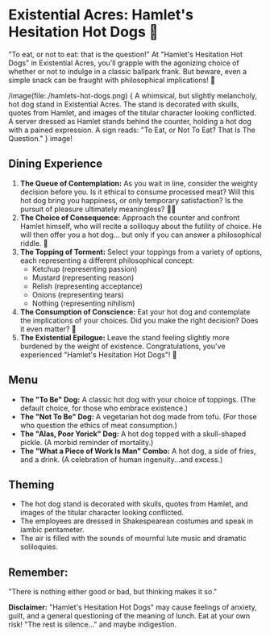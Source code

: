 # Existential Acres: Hamlet's Hesitation Hot Dogs 🌭

"To eat, or not to eat: that is the question!" At "Hamlet's Hesitation Hot Dogs" in Existential Acres, you'll grapple with the agonizing choice of whether or not to indulge in a classic ballpark frank. But beware, even a simple snack can be fraught with philosophical implications! 🌭

/image(file:./hamlets-hot-dogs.png) {
A whimsical, but slightly melancholy, hot dog stand in Existential Acres. The stand is decorated with skulls, quotes from Hamlet, and images of the titular character looking conflicted. A server dressed as Hamlet stands behind the counter, holding a hot dog with a pained expression. A sign reads: "To Eat, or Not To Eat? That Is The Question."
} image!

## Dining Experience

1.  **The Queue of Contemplation:** As you wait in line, consider the weighty decision before you. Is it ethical to consume processed meat? Will this hot dog bring you happiness, or only temporary satisfaction? Is the pursuit of pleasure ultimately meaningless? 🚶‍♀️
2.  **The Choice of Consequence:** Approach the counter and confront Hamlet himself, who will recite a soliloquy about the futility of choice. He will then offer you a hot dog... but only if you can answer a philosophical riddle. 🤔
3.  **The Topping of Torment:** Select your toppings from a variety of options, each representing a different philosophical concept:
    *   Ketchup (representing passion)
    *   Mustard (representing reason)
    *   Relish (representing acceptance)
    *   Onions (representing tears)
    *   Nothing (representing nihilism)
4.  **The Consumption of Conscience:** Eat your hot dog and contemplate the implications of your choices. Did you make the right decision? Does it even matter? 🌭
5.  **The Existential Epilogue:** Leave the stand feeling slightly more burdened by the weight of existence. Congratulations, you've experienced "Hamlet's Hesitation Hot Dogs"! 👋

## Menu

*   **The "To Be" Dog:** A classic hot dog with your choice of toppings. (The default choice, for those who embrace existence.)
*   **The "Not To Be" Dog:** A vegetarian hot dog made from tofu. (For those who question the ethics of meat consumption.)
*   **The "Alas, Poor Yorick" Dog:** A hot dog topped with a skull-shaped pickle. (A morbid reminder of mortality.)
*   **The "What a Piece of Work Is Man" Combo:** A hot dog, a side of fries, and a drink. (A celebration of human ingenuity...and excess.)

## Theming

*   The hot dog stand is decorated with skulls, quotes from Hamlet, and images of the titular character looking conflicted.
*   The employees are dressed in Shakespearean costumes and speak in iambic pentameter.
*   The air is filled with the sounds of mournful lute music and dramatic soliloquies.

## Remember:

"There is nothing either good or bad, but thinking makes it so."

**Disclaimer:** "Hamlet's Hesitation Hot Dogs" may cause feelings of anxiety, guilt, and a general questioning of the meaning of lunch. Eat at your own risk! "The rest is silence..." and maybe indigestion.